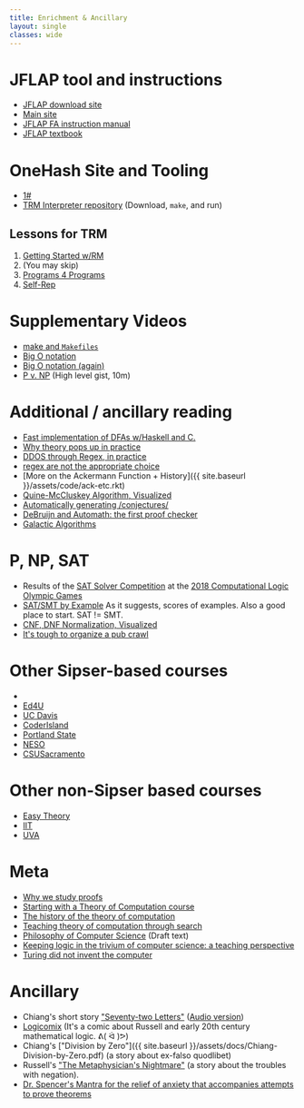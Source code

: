 ```yaml
---
title: Enrichment & Ancillary
layout: single
classes: wide
---
```



# JFLAP tool and instructions

- [JFLAP download site](https://www.jflap.org/jflaptmp/)
- [Main site](http://www2.cs.duke.edu/csed/jflap/)
- [JFLAP FA instruction manual](http://www2.cs.duke.edu/csed/jflap/tutorial/fa/createfa/fa.html)
- [JFLAP textbook](https://www2.cs.duke.edu/csed/jflap/jflapbook/jflapbook2006.pdf)

# OneHash Site and Tooling

- [1\#](https://iulg.sitehost.iu.edu/trm/)
- [TRM Interpreter repository](https://github.com/melvinzhang/text-register-machine) (Download, `make`, and run)

## Lessons for TRM 

1. [Getting Started w/RM](https://iulg.sitehost.iu.edu/trm/startup.shtml)
2. (You may skip)
3. [Programs 4 Programs](https://iulg.sitehost.iu.edu/trm/programs.shtml)
4. [Self-Rep](https://iulg.sitehost.iu.edu/trm/recursion.shtml)



# Supplementary Videos

- [make and `Makefiles`](https://www.youtube.com/watch?v=_r7i5X0rXJk)
- [Big O notation](https://www.youtube.com/watch?v=Q_1M2JaijjQ)
- [Big O notation (again)](https://www.youtube.com/watch?v=dNorFNlDbX0)
- [P v. NP](https://www.youtube.com/watch?v=YX40hbAHx3s) (High level gist, 10m)


# Additional / ancillary reading

- [Fast implementation of DFAs w/Haskell and C.](https://www.youtube.com/watch?v=b4bb8EP_pIE)
- [Why theory pops up in practice](https://twitter.com/__phantomderp/status/1406334623408402441?s=20)
- [DDOS through Regex, in practice](https://people.cs.vt.edu/~davisjam/downloads/publications/DavisCoghlanServantLee-EcosystemREDOS-ESECFSE18.pdf)
- [regex are not the appropriate choice](https://stackoverflow.com/a/1732454/)
- [More on the Ackermann Function + History]({{ site.baseurl }}/assets/code/ack-etc.rkt)
- [Quine-McCluskey Algorithm, Visualized](https://www.mathematik.uni-marburg.de/~thormae/lectures/ti1/code/qmc/)
- [Automatically generating /conjectures/](https://www.nature.com/articles/s41586-021-03229-4)
- [DeBruijn and Automath: the first proof checker](https://pure.tue.nl/ws/files/3614142/372812914182296.pdf)
- [Galactic Algorithms](https://en.wikipedia.org/wiki/Galactic_algorithm)

# P, NP, SAT
- Results of the [SAT Solver Competition](http://hdl.handle.net/10138/237063) at the [2018 Computational Logic Olympic Games](https://www.labri.fr/perso/lsimon/flog2018/)
- [SAT/SMT by Example](https://sat-smt.codes/SAT_SMT_by_example.pdf) As it suggests, scores of examples. Also a good place to start. SAT != SMT. 
- [CNF, DNF Normalization, Visualized](https://www.mathematik.uni-marburg.de/~thormae/lectures/ti1/code/normalform/index.html)
- [It's tough to organize a pub crawl](http://www.math.uwaterloo.ca/tsp/pubs/)

# Other Sipser-based courses
- 
- [Ed4U](https://www.youtube.com/watch?v=dCiZZiqVv9w&list=PLrjkTql3jnm_TWSXXvWX1_jX-L6f1QJSx)
- [UC Davis](https://www.youtube.com/watch?v=7w_hO_1sPuA&list=PL_w_qWAQZtAYRxrBXDwlSGo5tgm7bXJqW)
- [CoderIsland](https://www.youtube.com/watch?v=HyUK5RAJg1c&list=PL601FC994BDD963E4)
- [Portland State](https://www.youtube.com/watch?v=TOsMcgIK95k&list=PLbtzT1TYeoMjNOGEiaRmm_vMIwUAidnQz)
- [NESO](https://www.youtube.com/watch?v=58N2N7zJGrQ&list=PLBlnK6fEyqRgp46KUv4ZY69yXmpwKOIev)
- [CSUSacramento](https://www.youtube.com/watch?v=gWj7WZdk5-g&list=PL6KMWPQP_DM9Y7IgaEWa_OHAl3RkAQwqH)
 
# Other non-Sipser based courses
- [Easy Theory](https://www.youtube.com/c/EasyTheory/playlists)
- [IIT](https://www.youtube.com/playlist?list=PLbMVogVj5nJSd25WnSU144ZyGmsqjuKr3)
- [UVA](https://www.youtube.com/playlist?list=PL7yS_81K9Sey0zq1qwoLp2OreNYPlk8TF)

# Meta 

- [Why we study proofs](http://people.math.sc.edu/cooper/proofs.pdf)
- [Starting with a Theory of Computation course](https://dl.acm.org/doi/10.1145/122413.122415)
- [The history of the theory of computation](https://cacm.acm.org/magazines/2014/1/170862-actually-turing-did-not-invent-the-computer/fulltext)
- [Teaching theory of computation through search](https://dl.acm.org/doi/pdf/10.1145/3382036)
- [Philosophy of Computer Science](https://cse.buffalo.edu/~rapaport/Papers/phics.pdf) (Draft text)
- [Keeping logic in the trivium of computer science: a teaching perspective](https://link.springer.com/article/10.1007/s10703-017-0301-z)
- [Turing did not invent the computer](https://cacm.acm.org/magazines/2014/1/170862-actually-turing-did-not-invent-the-computer/fulltext)

# Ancillary

- Chiang's short story ["Seventy-two Letters"](https://ia802706.us.archive.org/33/items/TedChiangSeventyTwoLetters/Ted_Chiang_72_Letters.pdf) ([Audio version](https://archive.org/details/TedChiangSeventyTwoLetters))
- [Logicomix](https://en.wikipedia.org/wiki/Logicomix) (It's a comic about Russell and early 20th century mathematical logic. ᕕ( ᐛ )ᕗ) 
- Chiang's ["Division by Zero"]({{ site.baseurl }}/assets/docs/Chiang-Division-by-Zero.pdf) (a story about ex-falso quodlibet)
- Russell's ["The Metaphysician's Nightmare"](http://www.naturalthinker.net/trl/texts/Russell,Bertrand/Philosophy/Russell,%20Bertrand%20-%20The%20Metaphysician%27s%20Nightmare.pdf) (a story about the troubles with negation).
- [Dr. Spencer's Mantra for the relief of anxiety that accompanies attempts to prove theorems](https://users.wpi.edu/~martin/TEACHING/535/mantra.pdf)


